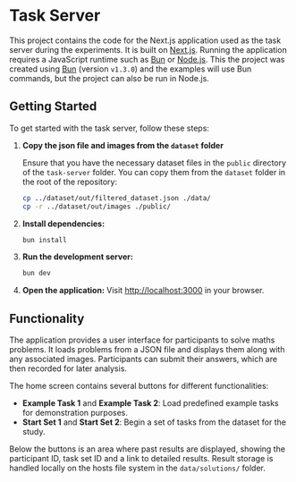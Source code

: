 # Task Server

This project contains the code for the Next.js application used as the task server during the experiments. It is built on [Next.js](https://nextjs.org). Running the application requires a JavaScript runtime such as [Bun](https://bun.sh/) or [Node.js](https://nodejs.org/). This the project was created using [Bun](https://bun.sh) (version `v1.3.0`) and the examples will use Bun commands, but the project can also be run in Node.js.

## Getting Started

To get started with the task server, follow these steps:

1. **Copy the json file and images from the `dataset` folder**

   Ensure that you have the necessary dataset files in the `public` directory of the `task-server` folder. You can copy them from the `dataset` folder in the root of the repository:

   ```bash
   cp ../dataset/out/filtered_dataset.json ./data/
   cp -r ../dataset/out/images ./public/
   ```
2. **Install dependencies:**
   ```bash
   bun install
   ```
3. **Run the development server:**
   ```bash
   bun dev
   ```
4. **Open the application:**
   Visit [http://localhost:3000](http://localhost:3000) in your browser.

## Functionality

The application provides a user interface for participants to solve maths problems. It loads problems from a JSON file and displays them along with any associated images. Participants can submit their answers, which are then recorded for later analysis.

The home screen contains several buttons for different functionalities:

- **Example Task 1** and **Example Task 2**: Load predefined example tasks for demonstration purposes.
- **Start Set 1** and **Start Set 2**: Begin a set of tasks from the dataset for the study.

Below the buttons is an area where past results are displayed, showing the participant ID, task set ID and a link to detailed results. Result storage is handled locally on the hosts file system in the `data/solutions/` folder.
